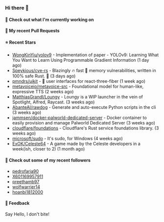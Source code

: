### Hi there 👋

#### 👷 Check out what I'm currently working on

#### 🔨 My recent Pull Requests


#### ⭐ Recent Stars

- [WongKinYiu/yolov9](https://github.com/WongKinYiu/yolov9) - Implementation of paper - YOLOv9: Learning What You Want to Learn Using Programmable Gradient Information (1 day ago)
- [Speykious/cve-rs](https://github.com/Speykious/cve-rs) - Blazingly 🔥 fast 🚀 memory vulnerabilities, written in 100% safe Rust. 🦀 (3 days ago)
- [pmndrs/uikit](https://github.com/pmndrs/uikit) - 🎨 user interfaces for react-three-fiber (1 week ago)
- [metavoiceio/metavoice-src](https://github.com/metavoiceio/metavoice-src) - Foundational model for human-like, expressive TTS (2 weeks ago)
- [MatthiasGrandl/Loungy](https://github.com/MatthiasGrandl/Loungy) - Loungy is a WIP launcher in the vein of Spotlight, Alfred, Raycast. (3 weeks ago)
- [AbanteAI/rawdog](https://github.com/AbanteAI/rawdog) - Generate and auto-execute Python scripts in the cli (3 weeks ago)
- [jammsen/docker-palworld-dedicated-server](https://github.com/jammsen/docker-palworld-dedicated-server) - Docker container to easily provision and manage Palworld Dedicated Server (3 weeks ago)
- [cloudflare/foundations](https://github.com/cloudflare/foundations) - Cloudflare&#39;s Rust service foundations library. (3 weeks ago)
- [microsoft/sudo](https://github.com/microsoft/sudo) - It&#39;s sudo, for Windows (4 weeks ago)
- [ExOK/Celeste64](https://github.com/ExOK/Celeste64) - A game made by the Celeste developers in a week(ish, closer to 2) (1 month ago)

#### 👯 Check out some of my recent followers

- [pedrofaria90](https://github.com/pedrofaria90)
- [X601169957911](https://github.com/X601169957911)
- [preethamb97](https://github.com/preethamb97)
- [wolfwarrier14](https://github.com/wolfwarrier14)
- [hoanbi1812000](https://github.com/hoanbi1812000)

#### 💬 Feedback

Say Hello, I don't bite!